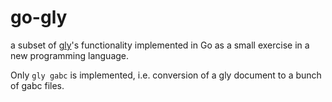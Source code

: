 # go-gly

a subset of [gly][gly]'s functionality implemented in Go
as a small exercise in a new programming language.

Only `gly gabc` is implemented, i.e. conversion of a gly
document to a bunch of gabc files.

[gly]: https://github.com/igneus/gly
